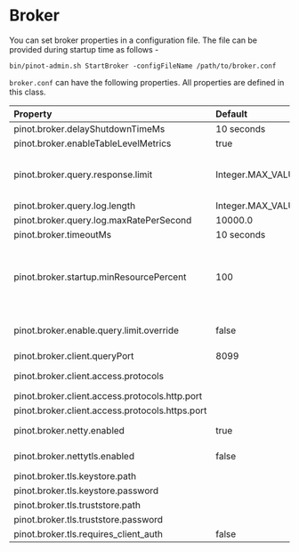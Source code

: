# Broker

You can set broker properties in a configuration file. The file can be provided during startup time as follows -

```text
bin/pinot-admin.sh StartBroker -configFileName /path/to/broker.conf
```

`broker.conf` can have the following properties. All properties are defined in this class.

| Property | Default | Description |
| :--- | :--- | :--- |
| pinot.broker.delayShutdownTimeMs | 10 seconds |  |
| pinot.broker.enableTableLevelMetrics | true |  |
| pinot.broker.query.response.limit | Integer.MAX\_VALUE | When config `pinot.broker.enable.query.limit.override`is enabled, reset limit for selection query if it exceeds this value. |
| pinot.broker.query.log.length | Integer.MAX\_VALUE |  |
| pinot.broker.query.log.maxRatePerSecond | 10000.0 |  |
| pinot.broker.timeoutMs | 10 seconds | Timeout for Broker Query in Milliseconds |
| pinot.broker.startup.minResourcePercent | 100 | Configuration to consider the broker ServiceStatus as being STARTED if the percent of resources \(tables\) that are ONLINE for this this broker has crossed the threshold percentage of the total number of tables that it is expected to serve |
| pinot.broker.enable.query.limit.override | false | Configuration to enable Query LIMIT Override to protect Pinot Broker and Server from fetch too many records back. |
| pinot.broker.client.queryPort | 8099 | Port to query broker via http (legacy) |
| pinot.broker.client.access.protocols |  | Ingress protocols to query broker \(http or https or http,https\) |
| pinot.broker.client.access.protocols.http.port |  | Port to query broker via http |
| pinot.broker.client.access.protocols.https.port |  | Port to query broker via https |
| pinot.broker.netty.enabled | true | Enable unsecured netty connections to pinot-server |
| pinot.broker.nettytls.enabled | false | Enable secured netty connections to pinot-server |
| pinot.broker.tls.keystore.path |  | Path to broker TLS keystore |
| pinot.broker.tls.keystore.password |  | keystore password |
| pinot.broker.tls.truststore.path |  | Path to broker TLS truststore |
| pinot.broker.tls.truststore.password |  | truststore password |
| pinot.broker.tls.requires\_client\_auth | false | toggle for requiring TLS client auth |

